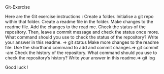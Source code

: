 Git-Exercise

Here are the Git exercise instructions :
Create a folder.
Initialise a git repo within that folder.
Create a readme file in the folder.
Make changes to the readme file.
Add the changes to the read me. Check the status of the repository. Then, 
leave a commit message and check the status once more.
What command should you use to check the status of the repository? Write 
your answer in this readme.  => git status
Make more changes to the readme file. Use the shorthand command to add and 
commit changes.=> git commit -am
Check the history of the repository.
What command should you use to check the repository’s history? Write your 
answer in this readme.=> git log

Good luck !
